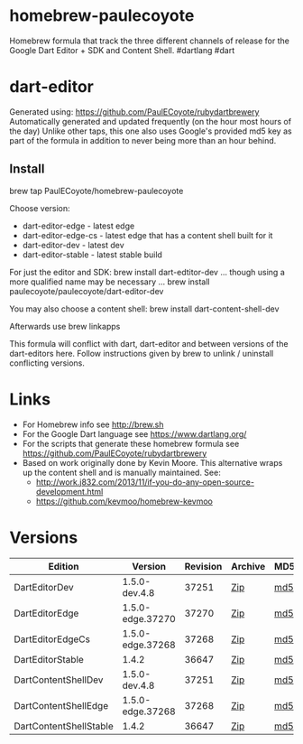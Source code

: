homebrew-paulecoyote
====================

Homebrew formula that track the three different channels of release for the Google Dart Editor + SDK and Content Shell.  #dartlang #dart

dart-editor
===========

Generated using: https://github.com/PaulECoyote/rubydartbrewery
Automatically generated and updated frequently (on the hour most hours of the day)
Unlike other taps, this one also uses Google's provided md5 key as part of the formula in addition to never being more than an hour behind.

Install
-------
brew tap PaulECoyote/homebrew-paulecoyote

Choose version:
* dart-editor-edge - latest edge
* dart-editor-edge-cs - latest edge that has a content shell built for it
* dart-editor-dev - latest dev
* dart-editor-stable - latest stable build

For just the editor and SDK:
brew install dart-edtitor-dev
... though using a more qualified name may be necessary ...
brew install paulecoyote/paulecoyote/dart-editor-dev

You may also choose a content shell:
brew install dart-content-shell-dev

Afterwards use 
brew linkapps

This formula will conflict with dart, dart-editor and between versions of the dart-editors here.  Follow instructions given by brew to unlink / uninstall conflicting versions.

Links
=====
* For Homebrew info see http://brew.sh
* For the Google Dart language see https://www.dartlang.org/
* For the scripts that generate these homebrew formula see https://github.com/PaulECoyote/rubydartbrewery
* Based on work originally done by Kevin Moore. This alternative wraps up the content shell and is manually maintained.  See: 
    * http://work.j832.com/2013/11/if-you-do-any-open-source-development.html
    * https://github.com/kevmoo/homebrew-kevmoo

Versions
========
| Edition | Version | Revision | Archive | MD5 | Notes |
| ------- | ------- | -------- | ------- | --- | ----- |
| DartEditorDev | 1.5.0-dev.4.8 | 37251 | [Zip](http://storage.googleapis.com/dart-archive/channels/dev/release/37251/editor/darteditor-macos-x64.zip) | [md5](http://storage.googleapis.com/dart-archive/channels/dev/release/37251/editor/darteditor-macos-x64.zip.md5sum) | [Changes](http://storage.googleapis.com/dart-archive/channels/dev/release/latest/changelog.html) |
| DartEditorEdge | 1.5.0-edge.37270 | 37270 | [Zip](http://storage.googleapis.com/dart-archive/channels/be/raw/37270/editor/darteditor-macos-x64.zip) | [md5](http://storage.googleapis.com/dart-archive/channels/be/raw/37270/editor/darteditor-macos-x64.zip.md5sum) | - |
| DartEditorEdgeCs | 1.5.0-edge.37268 | 37268 | [Zip](http://storage.googleapis.com/dart-archive/channels/be/raw/37268/editor/darteditor-macos-x64.zip) | [md5](http://storage.googleapis.com/dart-archive/channels/be/raw/37268/editor/darteditor-macos-x64.zip.md5sum) | - |
| DartEditorStable | 1.4.2 | 36647 | [Zip](http://storage.googleapis.com/dart-archive/channels/stable/release/36647/editor/darteditor-macos-x64.zip) | [md5](http://storage.googleapis.com/dart-archive/channels/stable/release/36647/editor/darteditor-macos-x64.zip.md5sum) | [Changes](http://storage.googleapis.com/dart-archive/channels/stable/release/latest/changelog.html) |
| DartContentShellDev | 1.5.0-dev.4.8 | 37251 | [Zip](http://storage.googleapis.com/dart-archive/channels/dev/release/37251/dartium/content_shell-macos-ia32-release.zip) | [md5](http://storage.googleapis.com/dart-archive/channels/dev/release/37251/dartium/content_shell-macos-ia32-release.zip.md5sum) | - |
| DartContentShellEdge | 1.5.0-edge.37268 | 37268 | [Zip](http://storage.googleapis.com/dart-archive/channels/be/raw/37268/dartium/content_shell-macos-ia32-release.zip) | [md5](http://storage.googleapis.com/dart-archive/channels/be/raw/37268/dartium/content_shell-macos-ia32-release.zip.md5sum) | - |
| DartContentShellStable | 1.4.2 | 36647 | [Zip](http://storage.googleapis.com/dart-archive/channels/stable/release/36647/dartium/content_shell-macos-ia32-release.zip) | [md5](http://storage.googleapis.com/dart-archive/channels/stable/release/36647/dartium/content_shell-macos-ia32-release.zip.md5sum) | - |
